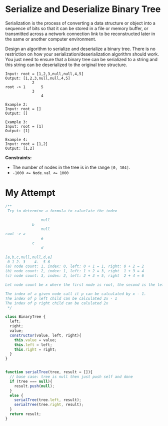 # Serialize and Deserialize Binary Tree

Serialization is the process of converting a data structure or object into a sequence of bits so that it can be stored in a file or memory buffer, or transmitted across a network connection link to be reconstructed later in the same or another computer environment.

Design an algorithm to serialize and deserialize a binary tree. There is no restriction on how your serialization/deserialization algorithm should work. You just need to ensure that a binary tree can be serialized to a string and this string can be deserialized to the original tree structure.

```
Input: root = [1,2,3,null,null,4,5]
Output: [1,2,3,null,null,4,5]
            2
root -> 1       5
            3 
                4 
```

```
Example 2:
Input: root = []
Output: []

Example 3:
Input: root = [1]
Output: [1]

Example 4:
Input: root = [1,2]
Output: [1,2]
```

**Constraints:**

- The number of nodes in the tree is in the range `[0, 104]`.
- `-1000 <= Node.val <= 1000`

# My Attempt

```js
/**
 Try to determine a formula to caluclate the index

                null
            b
                null
root -> a       
                e
            c 
                d 
 
[a,b,c,null,null,d,e]
 0 1 2. 3    4.  5 6
(a) node count: 1, index: 0, left: 0 + 1 = 1, right: 0 + 2 = 2
(b) node count: 2, index: 1, left: 1 + 2 = 3, right  1 + 3 = 4
(c) node count: 3, index: 2, left: 2 + 3 = 5, right  2 + 4 = 6

Let node count be x where the first node is root, the second is the left child, third is right child so on.

The index of a given node call it p can be calculated by x - 1.
The index of p left child can be calculated 2x - 1
The index of p right child can be calulated 2x 
 */

class BinaryTree {
  left; 
  right;
  value;
  constructor(value, left, right){
    this.value = value;
    this.left = left;
    this.right = right;
  }
}


function serialTree(tree, result = []){
  // base case: tree is null then just push self and done
  if (tree === null){
    result.push(null);
  }
  else {
    serialTree(tree.left, result);
    serialTree(tree.right, result);
  }
  return result;
}

```



